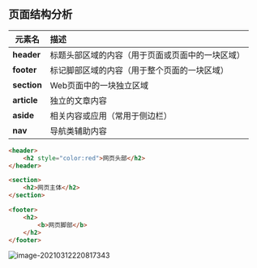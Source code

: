 ## 页面结构分析

| 元素名      | 描述                                             |
| ----------- | :----------------------------------------------- |
| **header**  | 标题头部区域的内容（用于页面或页面中的一块区域） |
| **footer**  | 标记脚部区域的内容（用于整个页面的一块区域）     |
| **section** | Web页面中的一块独立区域                          |
| **article** | 独立的文章内容                                   |
| **aside**   | 相关内容或应用（常用于侧边栏）                   |
| **nav**     | 导航类辅助内容                                   |

```html
<header>
    <h2 style="color:red">网页头部</h2>
</header>

<section>
    <h2>网页主体</h2>
</section>

<footer>
    <h2>
        <b>网页脚部</b>
    </h2>
</footer>
```

![image-20210312220817343](https://img2020.cnblogs.com/blog/2213660/202103/2213660-20210312220819189-1919814822.png) 

